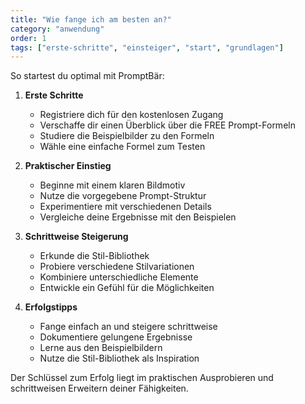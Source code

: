 ```yaml
---
title: "Wie fange ich am besten an?"
category: "anwendung"
order: 1
tags: ["erste-schritte", "einsteiger", "start", "grundlagen"]
---
```


So startest du optimal mit PromptBär:

1. **Erste Schritte**
   - Registriere dich für den kostenlosen Zugang
   - Verschaffe dir einen Überblick über die FREE Prompt-Formeln
   - Studiere die Beispielbilder zu den Formeln
   - Wähle eine einfache Formel zum Testen

2. **Praktischer Einstieg**
   - Beginne mit einem klaren Bildmotiv
   - Nutze die vorgegebene Prompt-Struktur
   - Experimentiere mit verschiedenen Details
   - Vergleiche deine Ergebnisse mit den Beispielen

3. **Schrittweise Steigerung**
   - Erkunde die Stil-Bibliothek
   - Probiere verschiedene Stilvariationen
   - Kombiniere unterschiedliche Elemente
   - Entwickle ein Gefühl für die Möglichkeiten

4. **Erfolgstipps**
   - Fange einfach an und steigere schrittweise
   - Dokumentiere gelungene Ergebnisse
   - Lerne aus den Beispielbildern
   - Nutze die Stil-Bibliothek als Inspiration

Der Schlüssel zum Erfolg liegt im praktischen Ausprobieren und schrittweisen Erweitern deiner Fähigkeiten.
